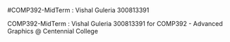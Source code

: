 #COMP392-MidTerm : Vishal Guleria 300813391

COMP392-MidTerm : Vishal Guleria 300813391 for COMP392 - Advanced Graphics @ Centennial College
